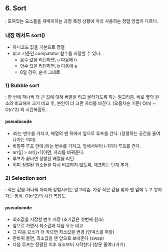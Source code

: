 ## 6. Sort

: 모여있는 요소들을 재배치하는 과정
특정 상황에 따라 사용하는 정렬 방법이 다르다.

### 내장 메서드 sort()

- 유니코드 값을 기본으로 정렬
- 비교 기준인 compatator 함수를 지정할 수 있다.
  - 음수 값을 리턴하면, a 다음에 b
  - 양수 값을 리턴하면, b 다음에 a
  - 0일 경우, 순서 그대로

### 1) Bubble sort

: 한 번에 하나씩 더 큰 값에 대해 버블을 타고 올라가도록 하는 알고리즘.
바로 옆의 원소와 비교해서 크기 비교 후, 본인이 더 크면 자리를 바꾼다. (오름차순 기준)
O(n) ~ O(n^2) 의 시간복잡도.

#### pseudocode

- i라는 변수를 가지고, 배열의 맨 뒤에서 앞으로 루프를 건다. (정렬하는 공간을 줄여나가는 의미)
- 바깥쪽 루프 안에 j라는 변수를 가지고, 앞에서부터 i-1까지 루프를 건다.
- arr[j] > arr[j+1]이면, 자리를 바꿔준다.
- 루프가 끝나면 정렬된 배열을 리턴.
- 이미 정렬된 원소들을 다시 비교하지 않도록, 체크하는 단계 추가.

### 2) Selection sort

: 작은 값을 하나씩 자리에 정렬시키는 알고리즘.
가장 작은 값을 찾아 맨 앞에 두고 쌓아가는 방식.
O(n^2)의 시간 복잡도.

#### pseudocode

- 최소값을 저장할 변수 저장 (초기값은 첫번째 원소)
- 앞으로 가면서 최소값과 다음 요소 비교
- 그 다음 요소가 더 작으면 최소값을 변경 (인덱스를 저장)
- 한바퀴 돌면, 최소값을 맨 앞으로 보내준다 (swap)
- 다음 루프는 정렬된 이후 요소부터 시작한다 (창문 줄여나가기)

